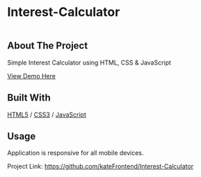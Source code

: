 <div>
  <h1>Interest-Calculator</h1> 
  <img src="05!!!.JPG" alt="" width="auto">
</div>

<!-- ABOUT THE PROJECT -->
## About The Project
<p>Simple Interest Calculator using HTML, CSS & JavaScript</p>
<p></p>

  <p>
 <a href="https://meditation-appli.glitch.me/">View Demo Here</a>
  </p>

## Built With

[HTML5](https://www.w3schools.com/html/) / [CSS3](https://www.w3schools.com/css/) / [JavaScript](https://www.w3schools.com/js/)
 
<!-- USAGE EXAMPLES -->
## Usage

<p></p>
<p></p>
<p> </p>
<p>Application is responsive for all mobile devices.</p>


Project Link: https://github.com/kateFrontend/Interest-Calculator
